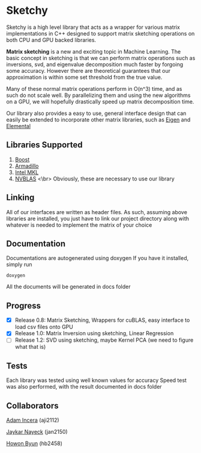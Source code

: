 # Sketchy

Sketchy is a high level library that acts as a wrapper for various
matrix implementations in C++ designed to support matrix sketching operations
on both CPU and GPU backed libraries.

**Matrix sketching** is a new and exciting topic in Machine Learning. The basic concept in sketching is that we can perform matrix operations such as inversions, svd, and eigenvalue decomposition much faster by forgoing some accuracy. However there are theoretical guarantees that our approximation is within some set threshold from the true value.

Many of these normal matrix operations perform in O(n^3) time, and as such do not scale well. By parallelizing them and using the new algorithms on a GPU, we will hopefully drastically speed up matrix decomposition time. 

Our library also provides a easy to use, general interface design that
can easily be extended to incorporate other matrix libraries, such as
[Eigen](http://eigen.tuxfamily.org/index.php?title=Main_Page) and [Elemental](http://libelemental.org/)

## Libraries Supported
1. [Boost](http://www.boost.org/doc/libs/1_60_0/libs/numeric/ublas/doc/)
2. [Armadillo](http://arma.sourceforge.net/docs.html)
3. [Intel MKL](https://software.intel.com/en-us/intel-mkl)
4. [NVBLAS](http://docs.nvidia.com/cuda/nvblas/) <\br>
Obviously, these are necessary to use our library

## Linking
All of our interfaces are written as header files. As such, assuming
above libraries are installed, you just have to link our project directory 
along with whatever is needed to implement the matrix of your choice

## Documentation
Documentations are autogenerated using doxygen
If you have it installed, simply run 
```
doxygen
```
All the documents will be generated in docs folder

## Progress
- [x] Release 0.8: Matrix Sketching, Wrappers for cuBLAS, easy interface to load csv files onto GPU
- [x] Release 1.0: Matrix Inversion using sketching, Linear Regression
- [ ] Release 1.2: SVD using sketching, maybe Kernel PCA (we need to figure what that is)

## Tests
Each library was tested using well known values for accuracy
Speed test was also performed, with the result documented
in docs folder

## Collaborators
[Adam Incera](https://github.com/adamincera) (aji2112) </br>

[Jaykar Nayeck](https://github.com/jaykar/) (jan2150) </br>

[Howon Byun](https://github.com/Howon/) (hb2458) </br>
